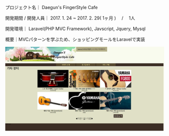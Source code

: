 プロジェクト名｜ Daegun's FingerStyle Cafe

開発期間 / 開発人員｜ 2017. 1. 24 ~ 2017. 2. 29( 1ヶ月 ) 　/　 1人

開発環境｜ Laravel(PHP MVC Framework), Javscript, Jquery, Mysql

概要｜MVCパターンを学ぶため、ショッピングモールをLaravelで実装

<img src='./_readmeImg/shopmall.jpg'>
